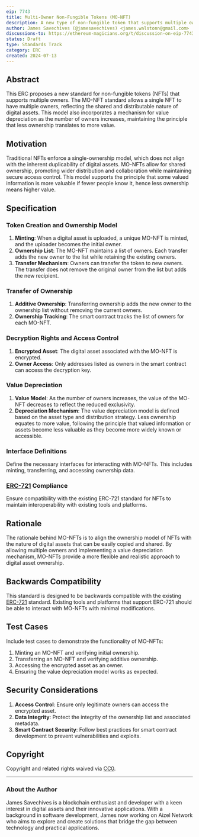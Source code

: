 ```yaml
---
eip: 7743
title: Multi-Owner Non-Fungible Tokens (MO-NFT)
description: A new type of non-fungible token that supports multiple owners, allowing shared ownership and transferability among users.
author: James Savechives (@jamesavechives) <james.walstonn@gmail.com>
discussions-to: https://ethereum-magicians.org/t/discussion-on-eip-7743-multi-owner-non-fungible-tokens-mo-nft/20577
status: Draft
type: Standards Track
category: ERC
created: 2024-07-13
---
```


## Abstract
This ERC proposes a new standard for non-fungible tokens (NFTs) that supports multiple owners. The MO-NFT standard allows a single NFT to have multiple owners, reflecting the shared and distributable nature of digital assets. This model also incorporates a mechanism for value depreciation as the number of owners increases, maintaining the principle that less ownership translates to more value.

## Motivation
Traditional NFTs enforce a single-ownership model, which does not align with the inherent duplicability of digital assets. MO-NFTs allow for shared ownership, promoting wider distribution and collaboration while maintaining secure access control. This model supports the principle that some valued information is more valuable if fewer people know it, hence less ownership means higher value.

## Specification

### Token Creation and Ownership Model
1. **Minting**: When a digital asset is uploaded, a unique MO-NFT is minted, and the uploader becomes the initial owner.
2. **Ownership List**: The MO-NFT maintains a list of owners. Each transfer adds the new owner to the list while retaining the existing owners.
3. **Transfer Mechanism**: Owners can transfer the token to new owners. The transfer does not remove the original owner from the list but adds the new recipient.

### Transfer of Ownership
1. **Additive Ownership**: Transferring ownership adds the new owner to the ownership list without removing the current owners.
2. **Ownership Tracking**: The smart contract tracks the list of owners for each MO-NFT.

### Decryption Rights and Access Control
1. **Encrypted Asset**: The digital asset associated with the MO-NFT is encrypted.
2. **Owner Access**: Only addresses listed as owners in the smart contract can access the decryption key.

### Value Depreciation
1. **Value Model**: As the number of owners increases, the value of the MO-NFT decreases to reflect the reduced exclusivity.
2. **Depreciation Mechanism**: The value depreciation model is defined based on the asset type and distribution strategy. Less ownership equates to more value, following the principle that valued information or assets become less valuable as they become more widely known or accessible.

### Interface Definitions
Define the necessary interfaces for interacting with MO-NFTs. This includes minting, transferring, and accessing ownership data.

### [ERC-721](./erc-721.md) Compliance
Ensure compatibility with the existing ERC-721 standard for NFTs to maintain interoperability with existing tools and platforms.

## Rationale
The rationale behind MO-NFTs is to align the ownership model of NFTs with the nature of digital assets that can be easily copied and shared. By allowing multiple owners and implementing a value depreciation mechanism, MO-NFTs provide a more flexible and realistic approach to digital asset ownership.

## Backwards Compatibility
This standard is designed to be backwards compatible with the existing [ERC-721](./erc-721.md) standard. Existing tools and platforms that support ERC-721 should be able to interact with MO-NFTs with minimal modifications.

## Test Cases
Include test cases to demonstrate the functionality of MO-NFTs:
1. Minting an MO-NFT and verifying initial ownership.
2. Transferring an MO-NFT and verifying additive ownership.
3. Accessing the encrypted asset as an owner.
4. Ensuring the value depreciation model works as expected.

## Security Considerations
1. **Access Control**: Ensure only legitimate owners can access the encrypted asset.
2. **Data Integrity**: Protect the integrity of the ownership list and associated metadata.
3. **Smart Contract Security**: Follow best practices for smart contract development to prevent vulnerabilities and exploits.

## Copyright
Copyright and related rights waived via [CC0](../LICENSE.md).

---

### About the Author
James Savechives is a blockchain enthusiast and developer with a keen interest in digital assets and their innovative applications. With a background in software development, James now working on Aizel Network who aims to explore and create solutions that bridge the gap between technology and practical applications. 
